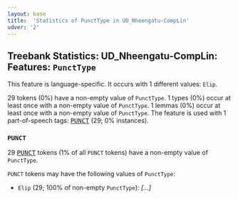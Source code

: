 ```yaml
---
layout: base
title:  'Statistics of PunctType in UD_Nheengatu-CompLin'
udver: '2'
---
```


## Treebank Statistics: UD_Nheengatu-CompLin: Features: `PunctType`

This feature is language-specific.
It occurs with 1 different values: `Elip`.

29 tokens (0%) have a non-empty value of `PunctType`.
1 types (0%) occur at least once with a non-empty value of `PunctType`.
1 lemmas (0%) occur at least once with a non-empty value of `PunctType`.
The feature is used with 1 part-of-speech tags: <tt><a href="yrl_complin-pos-PUNCT.html">PUNCT</a></tt> (29; 0% instances).

### `PUNCT`

29 <tt><a href="yrl_complin-pos-PUNCT.html">PUNCT</a></tt> tokens (1% of all `PUNCT` tokens) have a non-empty value of `PunctType`.

`PUNCT` tokens may have the following values of `PunctType`:

* `Elip` (29; 100% of non-empty `PunctType`): <em>[...]</em>

